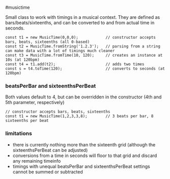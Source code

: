 #musictime

Small class to work with timings in a musical context. They are defined as bars/beats/sixteenths, and can be converted to and from actual time in seconds.


```
const t1 = new MusicTime(0,0,0);            // constructor accepts bars, beats, sixteenths (all 0-based)
const t2 = MusicTime.fromString('1.2.3');   // parsing from a string can make data with a lot of timings much cleaner
const t3 = MusicTime.fromTime(10, 120);     // creates an instance at 10s (at 120bpm)
const t4 = t1.add(t2);                      // adds two times
const s = t4.toTime(120);                   // converts to seconds (at 120bpm)

```

### beatsPerBar and sixteenthsPerBeat
Both values default to 4, but can be overridden in the constructor (4th and 5th parameter, respectively)

```
// constructor accepts bars, beats, sixteenths 
const t1 = new MusicTime(1,2,3,3,8);        // 3 beats per bar, 8 sixteenths per beat   
```


### limitations
- there is currently nothing more than the sixteenth grid (although the sixteenthsPerBeat can be adjusted)
- conversions from a time in seconds will floor to that grid and discard any remaining timeinfo
- timings with unequal beatsPerBar and sixteenthsPerBeat settings cannot be summed or subtracted


